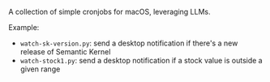 A collection of simple cronjobs for macOS, leveraging LLMs.

Example:
- `watch-sk-version.py`: send a desktop notification if there's a new release of Semantic Kernel
- `watch-stock1.py`: send a desktop notification if a stock value is outside a given range